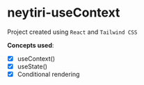 # neytiri-useContext

Project created using `React` and `Tailwind CSS`

**Concepts used**:

- [x] useContext()
- [x] useState()
- [x] Conditional rendering
